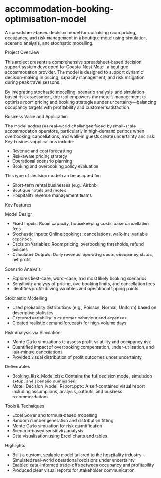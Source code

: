 # accommodation-booking-optimisation-model
A spreadsheet-based decision model for optimising room pricing, occupancy, and risk management in a boutique motel using simulation, scenario analysis, and stochastic modelling.

Project Overview

This project presents a comprehensive spreadsheet-based decision support system developed for Coastal Nest Motel, a boutique accommodation provider. The model is designed to support dynamic decision-making in pricing, capacity management, and risk mitigation during peak travel seasons.

By integrating stochastic modelling, scenario analysis, and simulation-based risk assessment, the tool empowers the motel’s management to optimise room pricing and booking strategies under uncertainty—balancing occupancy targets with profitability and customer satisfaction.

Business Value and Application

The model addresses real-world challenges faced by small-scale accommodation operators, particularly in high-demand periods when overbooking, cancellations, and walk-in guests create uncertainty and risk.
Key business applications include:
- Revenue and cost forecasting
- Risk-aware pricing strategy
- Operational scenario planning
- Booking and overbooking policy evaluation

This type of decision model can be adapted for:
- Short-term rental businesses (e.g., Airbnb)
- Boutique hotels and motels
- Hospitality revenue management teams

Key Features

Model Design
- Fixed Inputs: Room capacity, housekeeping costs, base cancellation fees
- Stochastic Inputs: Online bookings, cancellations, walk-ins, variable expenses
- Decision Variables: Room pricing, overbooking thresholds, refund policies
- Calculated Outputs: Daily revenue, operating costs, occupancy status, net profit

Scenario Analysis
- Explores best-case, worst-case, and most likely booking scenarios
- Sensitivity analysis of pricing, overbooking limits, and cancellation fees
- Identifies profit-driving variables and operational tipping points

Stochastic Modelling
- Used probability distributions (e.g., Poisson, Normal, Uniform) based on descriptive statistics
- Captured variability in customer behaviour and expenses
- Created realistic demand forecasts for high-volume days

Risk Analysis via Simulation
- Monte Carlo simulations to assess profit volatility and occupancy risk
- Quantified impact of overbooking compensation, under-utilisation, and last-minute cancellations
- Provided visual distribution of profit outcomes under uncertainty

Deliverables
- Booking_Risk_Model.xlsx: Contains the full decision model, simulation setup, and scenario summaries
- Motel_Decision_Model_Report.pptx: A self-contained visual report including assumptions, analysis, outputs, and business recommendations

Tools & Techniques
- Excel Solver and formula-based modelling
- Random number generation and distribution fitting
- Monte Carlo simulation for risk quantification
- Scenario-based sensitivity analysis
- Data visualisation using Excel charts and tables

Highlights
- Built a custom, scalable model tailored to the hospitality industry
-Simulated real-world operational decisions under uncertainty
- Enabled data-informed trade-offs between occupancy and profitability
- Produced clear visual reports for stakeholder communication
